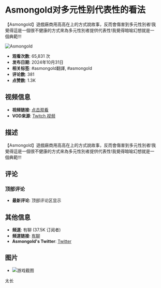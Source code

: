 # Asmongold对多元性别代表性的看法

【Asmongold】遊戲廠商用高高在上的方式說故事，反而會傷害到多元性別者!我覺得這是一個很不健康的方式來為多元性別者提供代表性!我覺得暗喻幻想就是一個典範!!!

![Asmongold](https://yt3.ggpht.com/ytc/AIdro_mmvEbQ70fTE99qSjrQFyZanircUBaMXMJe9Pe36jVQeFk=s48-c-k-c0x00ffffff-no-rj)

- **观看次数**: 65,831 次
- **发布日期**: 2024年10月31日
- **相关标签**: #asmongold翻譯, #asmongold
- **评论数**: 381
- **点赞数**: 1.3K

## 视频信息

- **视频链接**: [点击观看](https://www.twitch.tv/videos/22893094...)
- **VOD来源**: [Twitch 视频](https://www.twitch.tv/videos/2289309451?filter=archives&sort=time)

## 描述

【Asmongold】遊戲廠商用高高在上的方式說故事，反而會傷害到多元性別者!我覺得這是一個很不健康的方式來為多元性別者提供代表性!我覺得暗喻幻想就是一個典範!!!

## 评论

### 顶部评论

- **最新评论**: 顶部评论区显示

## 其他信息

- **频道**: 有聊 (37.5K 订阅者)
- **频道链接**: [有聊](https://www.youtube.com/channel/UC-Ckb-NaMUwpFJf1NDfVUjQ/about)
- **Asmongold's Twitter**: [Twitter](https://x.com/asmongold)

## 图片

- ![游戏截图](https://i.ytimg.com/vi/rmsuj3asT3g/hqdefault.jpg?sqp=-oaymwEmCKgBEF5IWvKriqkDGQgBFQAAiEIYAdgBAeIBCggYEAIYBjgBQAE=&rs=AOn4CLAdYxmusGUJJD1Mkh84lrb2NwPStA)

太长